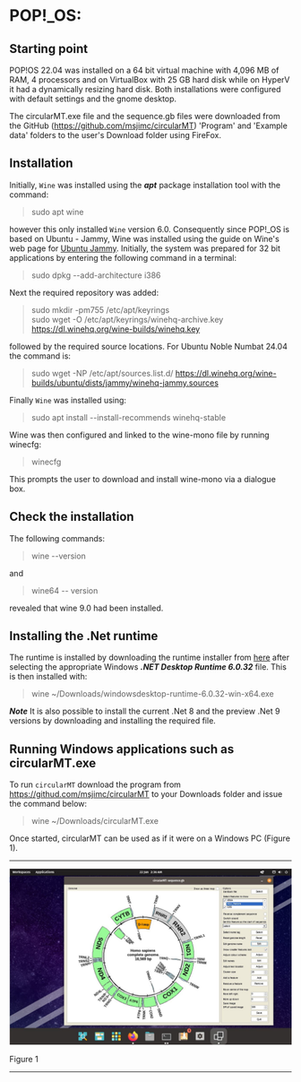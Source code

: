 # POP!_OS:

## Starting point
POP!OS 22.04 was installed on a 64 bit virtual machine with 4,096 MB of RAM, 4 processors and on VirtualBox with 25 GB hard disk while on HyperV it had a dynamically resizing hard disk. Both installations were configured with default settings and the gnome desktop.

The circularMT.exe file and the sequence.gb files were downloaded from the GitHub (https://github.com/msjimc/circularMT) 'Program' and 'Example data' folders to the user's Download folder using FireFox. 


## Installation

Initially, ```Wine``` was installed using the ***apt*** package installation tool with the command:

> sudo apt wine

however this only installed ```Wine``` version 6.0. Consequently since POP!_OS is based on Ubuntu - Jammy, Wine was installed using the guide on Wine's web page for [Ubuntu Jammy](https://wiki.winehq.org/Ubuntu).  Initially, the system was prepared for 32 bit applications by entering the following command in a terminal:

> sudo dpkg --add-architecture i386 

Next the required repository was added:

> sudo mkdir -pm755 /etc/apt/keyrings  
> sudo wget -O /etc/apt/keyrings/winehq-archive.key https://dl.winehq.org/wine-builds/winehq.key

followed by the required source locations. For Ubuntu Noble Numbat 24.04 the command is:

> sudo wget -NP /etc/apt/sources.list.d/ https://dl.winehq.org/wine-builds/ubuntu/dists/jammy/winehq-jammy.sources

Finally ```Wine``` was installed using:

> sudo apt install --install-recommends winehq-stable

Wine was then configured and linked to the wine-mono file by running winecfg:

> winecfg

This prompts the user to download and install wine-mono via a dialogue box.

## Check the installation

The following commands:

> wine --version  

and 

> wine64 -- version

revealed that wine 9.0 had been installed.

## Installing the .Net runtime

The runtime is installed by downloading the runtime installer from [here](https://dotnet.microsoft.com/en-us/download/dotnet/6.0) after selecting the appropriate Windows ***.NET Desktop Runtime 6.0.32*** file. This is then installed with:

> wine ~/Downloads/windowsdesktop-runtime-6.0.32-win-x64.exe

***Note*** It is also possible to install the current .Net 8 and the preview .Net 9 versions by downloading and installing the required file.


## Running Windows applications such as circularMT.exe

 To run ```circularMT``` download the program from https://githud.com/msjimc/circularMT to your Downloads folder and issue the command below:

> wine ~/Downloads/circularMT.exe 

Once started, circularMT can be used as if it were on a Windows PC (Figure 1).

<hr />

![Figure 1](images/pop_OS_figure1.jpg)

Figure 1

<hr />
